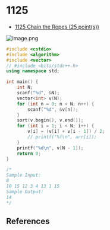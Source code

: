 # 1125

- [1125 Chain the Ropes (25 point(s))](https://pintia.cn/problem-sets/994805342720868352/problems/994805350316752896)

![image.png](https://i.loli.net/2019/09/07/iLZAjd6QqMpVkmX.png)

```c++
#include <cstdio>
#include <algorithm>
#include <vector>
// #include <bits/stdc++.h>
using namespace std;

int main() {
	int N;
	scanf("%d", &N);
	vector<int> v(N);
	for (int n = 0; n < N; n++) {
		scanf("%d", &v[n]);
	}
	sort(v.begin(), v.end());
	for (int i = 1; i < N; i++) {
		v[i] = (v[i] + v[i - 1]) / 2;
		// printf("%f\n", arr[i]);
	}
	printf("%d\n", v[N - 1]);
	return 0;
}

/*
Sample Input:
8
10 15 12 3 4 13 1 15
Sample Output:
14
*/

```

## References



